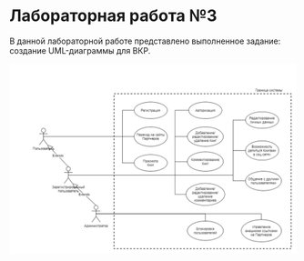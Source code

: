 # Лабораторная работа №3

В данной лабораторной работе представлено выполненное задание: создание UML-диаграммы для ВКР.

![Диаграмма прецедентов](precedent_diagram.png)